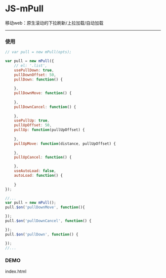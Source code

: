# JS-mPull
移动web：原生滚动的下拉刷新/上拉加载/自动加载

-----------------------------------------

### 使用
```js
// var pull = new mPull(opts);

var pull = new mPull({
	// el: '.list',
	usePullDown: true,
	pullDownOffset: 50,
	pullDown: function() {
		
	},
	pullDownMove: function() {
		
	},
	pullDownCancel: function() {
		
	},
	usePullUp: true,
	pullUpOffset: 50,
	pullUp: function(pullUpOffset) {
		
	},
	pullUpMove: function(distance, pullUpOffset) {
		
	},
	pullUpCancel: function() {

	},
	useAutoLoad: false,
	autoLoad: function() {
		
	}
});

//...
var pull = new mPull();
pull.$on('pullDownMove', function(){

});
pull.$on('pullDownCancel', function() {

});
pull.$on('pullDown', function() {

});
//...

```

### DEMO
index.html
